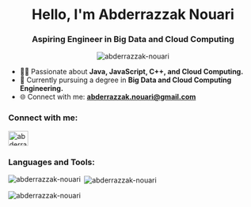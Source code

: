 <h1 align="center">Hello, I'm Abderrazzak Nouari</h1>
<h3 align="center">Aspiring Engineer in Big Data and Cloud Computing</h3>

<p align="center">
  <img src="https://komarev.com/ghpvc/?username=abderrazzaknouari&label=Profile%20views&color=0e75b6&style=flat" alt="abderrazzak-nouari" />
</p>

- 👨‍💻 Passionate about **Java, JavaScript, C++, and Cloud Computing.**
- 💼 Currently pursuing a degree in **Big Data and Cloud Computing Engineering.**
- 🌐 Connect with me: **abderrazzak.nouari@gmail.com**

<h3 align="left">Connect with me:</h3>
<p align="left">
  <a href="https://www.linkedin.com/in/abderrazzak-nouari-9b9533248/" target="_blank">
    <img align="center" src="https://raw.githubusercontent.com/rahuldkjain/github-profile-readme-generator/master/src/images/icons/Social/linked-in-alt.svg" alt="abderrazzak-nouari" height="30" width="40" />
  </a>
</p>

<h3 align="left">Languages and Tools:</h3>
<p align="left">
  <!-- Add icons and links to your preferred programming languages and tools here -->
  <!-- Example: <a href="https://example.com" target="_blank"> <img src="example-icon-url" alt="example" width="40" height="40"/> </a> -->
</p>

<p align="center">
  <img align="left" src="https://github-readme-stats.vercel.app/api?username=abderrazzaknouari&theme=tokyonight&show_icons=true&hide_border=true&count_private=true" alt="abderrazzak-nouari" />
</p>
<p>&nbsp;<img align="center" src="https://github-readme-streak-stats.herokuapp.com/?user=abderrazzaknouari&theme=tokyonight&hide_border=true" alt="abderrazzak-nouari" /></p>
<p><img align="center" src="https://github-readme-stats.vercel.app/api/top-langs/?username=abderrazzaknouari&theme=tokyonight&show_icons=true&hide_border=true&layout=compact" alt="abderrazzak-nouari" /></p>
